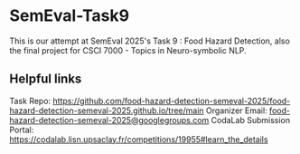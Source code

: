 # SemEval-Task9
This is our attempt at SemEval 2025's Task 9 : Food Hazard Detection, also the final project for CSCI 7000 - Topics in Neuro-symbolic NLP. 

## Helpful links
Task Repo: https://github.com/food-hazard-detection-semeval-2025/food-hazard-detection-semeval-2025.github.io/tree/main
Organizer Email: food-hazard-detection-semeval-2025@googlegroups.com
 CodaLab Submission Portal: https://codalab.lisn.upsaclay.fr/competitions/19955#learn_the_details
